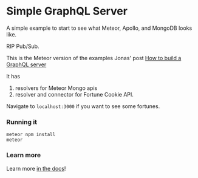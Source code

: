 # Simple GraphQL Server 

A simple example to start to see what Meteor, Apollo, and MongoDB looks like.

RIP Pub/Sub.

This is the Meteor version of the examples Jonas' post
[How to build a GraphQL server](https://medium.com/apollo-stack/tutorial-building-a-graphql-server-cddaa023c035#.nbab6cbij)

It has

1. resolvers for Meteor Mongo apis
2. resolver and connector for Fortune Cookie API. 

Navigate to `localhost:3000` if you want to see some fortunes.


### Running it

```
meteor npm install
meteor
```

### Learn more

Learn more [in the docs](http://docs.apollostack.com/)!
